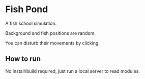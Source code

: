 # Fish Pond

A fish school simulation.

Background and fish positions are random.

You can disturb their movements by clicking.

## How to run

No install/build required, just run a local server to read modules.

